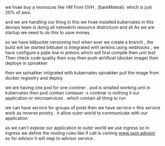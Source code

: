 we hvae buy a resrouces like VM from OVH , (bareMeteal). which is just 20% of aws. 

and we are handling our thing in this 
we hvae installed kubernates in this devops team is doing all netowkrin resource districtuon and all 
As we are startup we need to do this to save money 

so we have bitbucket versioning tool 
when ever we create a branch , the build will be started 
bitbuket is integrated with jenkins using webhooks , 
we have configure a piple line in jenkins which will first  compile 
then unit test 
Then  check code quality 
then xray 
then push atrtificat (docker image) 
then deploye in spinakker 

then we spinakker intigrated with kubernates 
spinakker pull the image from  docker regisotry and deploy 

we are having one pod for one continer . 
pod is smalled working unit in kubernates 
then pod contian contauer -> continar is nothing it our application or microservices . which contain all thing to run 

we can have service for groups of pods
then we have service-> this service work as reverse proxity . it allow outer world to communicate with our application 

as we can't expose our application to outer world we use ingress 
so in ingress we define the routing rules 
like if call is coming www.quin.advisor  so for advisor it will map to advisor service . 